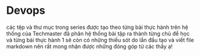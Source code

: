# Devops

các tệp và thư mục trong series được tạo theo từng bài thực hành trên hệ thống của Techmaster
đã phân hệ thống bài tập ra thành từng chủ để học và từng bài thực hành 1
sẽ còn có những thiếu sót do lần đầu tạo và viết file markdown nên rất mong nhận được những đóng góp từ các thầy ạ!